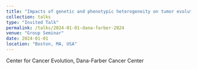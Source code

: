 ```yaml
---
title: "Impacts of genetic and phenotypic heterogeneity on tumor evolution"
collection: talks
type: "Invited Talk"
permalink: /talks/2024-01-01-dana-farber-2024
venue: "Group Seminar"
date: 2024-01-01
location: "Boston, MA, USA"
---
```


Center for Cancer Evolution, Dana-Farber Cancer Center
